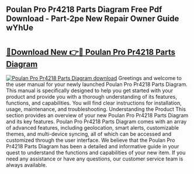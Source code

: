 ## Poulan Pro Pr4218 Parts Diagram Free Pdf Download - Part-2pe New Repair Owner Guide wYhUe

# <h2><a href="http://dfu956w.blite.top/?on=Poulan+Pro+Pr4218+Parts+Diagram">🔗Download New 👉🔴 Poulan Pro Pr4218 Parts Diagram</a></h2>

[![Poulan Pro Pr4218 Parts Diagram download](https://i.imgur.com/lujVjoI.png)](http://dfu956w.blite.top/?on=Poulan+Pro+Pr4218+Parts+Diagram)
Greetings and welcome to the user manual for your newly launched Poulan Pro Pr4218 Parts Diagram. This manual is specifically designed to help you get started with your product and provide you with a thorough understanding of its features, functions, and capabilities. You will find clear instructions for installation, usage, maintenance, and troubleshooting. Understanding the Product This section provides an overview of your new Poulan Pro Pr4218 Parts Diagram and its key features. Poulan Pro Pr4218 Parts Diagram comes with an array of advanced features, including geolocation, smart alerts, customizable themes, and multi-device syncing, all of which can be accessed and customized through the user interface. We believe that the Poulan Pro Pr4218 Parts Diagram has been a detailed and informative guide in your quest to understand the functions and capabilities of your new item. If you need any assistance or have any questions, our customer service team is always available.
